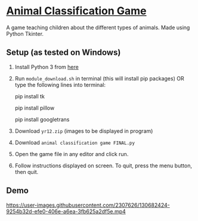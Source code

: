 [Animal Classification Game](https://github.com/ZSyeda1/12SDD-AT2)
===============

A game teaching children about the different types of animals. Made using Python Tkinter.


Setup (as tested on Windows)
---------------------------

1. Install Python 3 from [here](https://www.python.org/downloads/) 

2. Run `module_download.sh` in terminal (this will install pip packages)
   OR type the following lines into terminal:
   
   pip install tk
   
   pip install pillow
   
   pip install googletrans
   
4. Download `yr12.zip` (images to be displayed in program)

5. Download `animal classification game FINAL.py`
   
7. Open the game file in any editor and click run.

8. Follow instructions displayed on screen. To quit, press the menu button, then quit.


Demo
----------

https://user-images.githubusercontent.com/2307626/130682424-9254b32d-efe0-406e-a6ea-3fb625a2df5e.mp4
